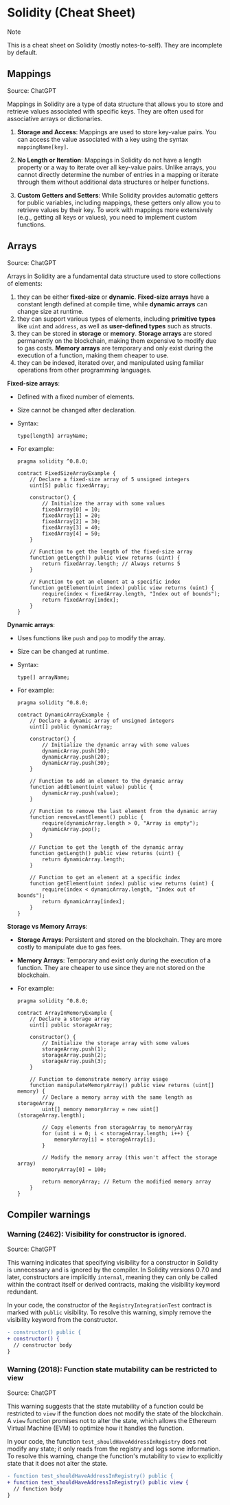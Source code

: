 # Solidity (Cheat Sheet)

> [!NOTE]  
> This is a cheat sheet on Solidity (mostly notes-to-self). They are incomplete by default.

## Mappings

Source: ChatGPT

Mappings in Solidity are a type of data structure that allows you to store and retrieve values
associated with specific keys. They are often used for associative arrays or dictionaries.

1. **Storage and Access**: Mappings are used to store key-value pairs. You can access the value
   associated with a key using the syntax `mappingName[key]`.

1. **No Length or Iteration**: Mappings in Solidity do not have a length property or a way to
   iterate over all key-value pairs. Unlike arrays, you cannot directly determine the number of
   entries in a mapping or iterate through them without additional data structures or helper
   functions.

1. **Custom Getters and Setters**: While Solidity provides automatic getters for public variables,
   including mappings, these getters only allow you to retrieve values by their key. To work with
   mappings more extensively (e.g., getting all keys or values), you need to implement custom
   functions.

## Arrays

Source: ChatGPT

Arrays in Solidity are a fundamental data structure used to store collections of elements:

1.  they can be either **fixed-size** or **dynamic**. **Fixed-size arrays** have a constant length
    defined at compile time, while **dynamic arrays** can change size at runtime.
1.  they can support various types of elements, including **primitive types** like `uint` and
    `address`, as well as **user-defined types** such as structs.
1.  they can be stored in **storage** or **memory**. **Storage arrays** are stored permanently on
    the blockchain, making them expensive to modify due to gas costs. **Memory arrays** are
    temporary and only exist during the execution of a function, making them cheaper to use.
1.  they can be indexed, iterated over, and manipulated using familiar operations from other
    programming languages.

**Fixed-size arrays**:

- Defined with a fixed number of elements.
- Size cannot be changed after declaration.
- Syntax:

  ```sol
  type[length] arrayName;
  ```

- For example:

  ```solidity
  pragma solidity ^0.8.0;

  contract FixedSizeArrayExample {
      // Declare a fixed-size array of 5 unsigned integers
      uint[5] public fixedArray;

      constructor() {
          // Initialize the array with some values
          fixedArray[0] = 10;
          fixedArray[1] = 20;
          fixedArray[2] = 30;
          fixedArray[3] = 40;
          fixedArray[4] = 50;
      }

      // Function to get the length of the fixed-size array
      function getLength() public view returns (uint) {
          return fixedArray.length; // Always returns 5
      }

      // Function to get an element at a specific index
      function getElement(uint index) public view returns (uint) {
          require(index < fixedArray.length, "Index out of bounds");
          return fixedArray[index];
      }
  }
  ```

**Dynamic arrays**:

- Uses functions like `push` and `pop` to modify the array.
- Size can be changed at runtime.
- Syntax:

  ```sol
  type[] arrayName;
  ```

- For example:

  ```solidity
  pragma solidity ^0.8.0;

  contract DynamicArrayExample {
      // Declare a dynamic array of unsigned integers
      uint[] public dynamicArray;

      constructor() {
          // Initialize the dynamic array with some values
          dynamicArray.push(10);
          dynamicArray.push(20);
          dynamicArray.push(30);
      }

      // Function to add an element to the dynamic array
      function addElement(uint value) public {
          dynamicArray.push(value);
      }

      // Function to remove the last element from the dynamic array
      function removeLastElement() public {
          require(dynamicArray.length > 0, "Array is empty");
          dynamicArray.pop();
      }

      // Function to get the length of the dynamic array
      function getLength() public view returns (uint) {
          return dynamicArray.length;
      }

      // Function to get an element at a specific index
      function getElement(uint index) public view returns (uint) {
          require(index < dynamicArray.length, "Index out of bounds");
          return dynamicArray[index];
      }
  }
  ```

**Storage vs Memory Arrays**:

- **Storage Arrays**: Persistent and stored on the blockchain. They are more costly to manipulate
  due to gas fees.
- **Memory Arrays**: Temporary and exist only during the execution of a function. They are cheaper
  to use since they are not stored on the blockchain.

- For example:

  ```solidity
  pragma solidity ^0.8.0;

  contract ArrayInMemoryExample {
      // Declare a storage array
      uint[] public storageArray;

      constructor() {
          // Initialize the storage array with some values
          storageArray.push(1);
          storageArray.push(2);
          storageArray.push(3);
      }

      // Function to demonstrate memory array usage
      function manipulateMemoryArray() public view returns (uint[] memory) {
          // Declare a memory array with the same length as storageArray
          uint[] memory memoryArray = new uint[](storageArray.length);

          // Copy elements from storageArray to memoryArray
          for (uint i = 0; i < storageArray.length; i++) {
              memoryArray[i] = storageArray[i];
          }

          // Modify the memory array (this won't affect the storage array)
          memoryArray[0] = 100;

          return memoryArray; // Return the modified memory array
      }
  }
  ```

## Compiler warnings

### Warning (2462): Visibility for constructor is ignored.

Source: ChatGPT

This warning indicates that specifying visibility for a constructor in Solidity is unnecessary and
is ignored by the compiler. In Solidity versions 0.7.0 and later, constructors are implicitly
`internal`, meaning they can only be called within the contract itself or derived contracts, making
the visibility keyword redundant.

In your code, the constructor of the `RegistryIntegrationTest` contract is marked with `public`
visibility. To resolve this warning, simply remove the visibility keyword from the constructor.

```diff
- constructor() public {
+ constructor() {
  // constructor body
}
```

### Warning (2018): Function state mutability can be restricted to view

Source: ChatGPT

This warning suggests that the state mutability of a function could be restricted to `view` if the
function does not modify the state of the blockchain. A `view` function promises not to alter the
state, which allows the Ethereum Virtual Machine (EVM) to optimize how it handles the function.

In your code, the function `test_shouldHaveAddressInRegistry` does not modify any state; it only
reads from the registry and logs some information. To resolve this warning, change the function's
mutability to `view` to explicitly state that it does not alter the state.

```diff
- function test_shouldHaveAddressInRegistry() public {
+ function test_shouldHaveAddressInRegistry() public view {
  // function body
}
```

